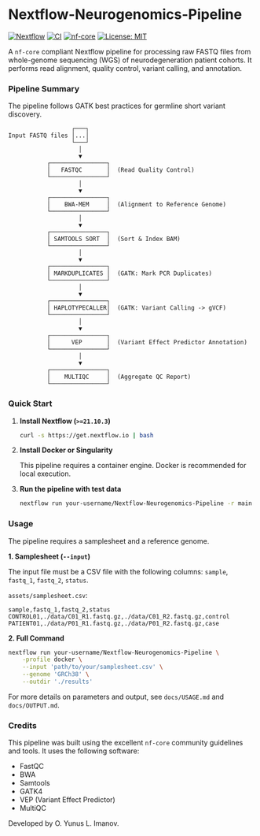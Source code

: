 # Nextflow-Neurogenomics-Pipeline

[![Nextflow](https://img.shields.io/badge/nextflow%20DSL2-%E2%89%A521.10.3-239f20.svg)](https://www.nextflow.io/)
[![CI](https://github.com/your-username/Nextflow-Neurogenomics-Pipeline/actions/workflows/ci.yml/badge.svg)](https://github.com/your-username/Nextflow-Neurogenomics-Pipeline/actions/workflows/ci.yml)
[![nf-core](https://img.shields.io/badge/nf--core-compliant-brightgreen)](https://nf-co.re)
[![License: MIT](https://img.shields.io/badge/License-MIT-yellow.svg)](https://opensource.org/licenses/MIT)

A `nf-core` compliant Nextflow pipeline for processing raw FASTQ files from whole-genome sequencing (WGS) of neurodegeneration patient cohorts. It performs read alignment, quality control, variant calling, and annotation.

### Pipeline Summary

The pipeline follows GATK best practices for germline short variant discovery.

```
                  ┌───┐
Input FASTQ files │...│
                  └───┘
                    │
                    ▼
           ┌────────────────┐
           │   FASTQC       │  (Read Quality Control)
           └────────────────┘
                    │
                    ▼
           ┌────────────────┐
           │    BWA-MEM     │  (Alignment to Reference Genome)
           └────────────────┘
                    │
                    ▼
           ┌────────────────┐
           │ SAMTOOLS SORT  │  (Sort & Index BAM)
           └────────────────┘
                    │
                    ▼
           ┌────────────────┐
           │ MARKDUPLICATES │  (GATK: Mark PCR Duplicates)
           └────────────────┘
                    │
                    ▼
           ┌────────────────┐
           │ HAPLOTYPECALLER│  (GATK: Variant Calling -> gVCF)
           └────────────────┘
                    │
                    ▼
           ┌────────────────┐
           │      VEP       │  (Variant Effect Predictor Annotation)
           └────────────────┘
                    │
                    ▼
           ┌────────────────┐
           │    MULTIQC     │  (Aggregate QC Report)
           └────────────────┘
```

### Quick Start

1.  **Install Nextflow (`>=21.10.3`)**

    ```bash
    curl -s https://get.nextflow.io | bash
    ```

2.  **Install Docker or Singularity**

    This pipeline requires a container engine. Docker is recommended for local execution.

3.  **Run the pipeline with test data**

    ```bash
    nextflow run your-username/Nextflow-Neurogenomics-Pipeline -r main -profile test,docker
    ```

### Usage

The pipeline requires a samplesheet and a reference genome.

**1. Samplesheet (`--input`)**

The input file must be a CSV file with the following columns: `sample`, `fastq_1`, `fastq_2`, `status`.

`assets/samplesheet.csv`:
```csv
sample,fastq_1,fastq_2,status
CONTROL01,./data/C01_R1.fastq.gz,./data/C01_R2.fastq.gz,control
PATIENT01,./data/P01_R1.fastq.gz,./data/P01_R2.fastq.gz,case
```

**2. Full Command**

```bash
nextflow run your-username/Nextflow-Neurogenomics-Pipeline \
    -profile docker \
    --input 'path/to/your/samplesheet.csv' \
    --genome 'GRCh38' \
    --outdir './results'
```

For more details on parameters and output, see `docs/USAGE.md` and `docs/OUTPUT.md`.

### Credits

This pipeline was built using the excellent `nf-core` community guidelines and tools. It uses the following software:

*   FastQC
*   BWA
*   Samtools
*   GATK4
*   VEP (Variant Effect Predictor)
*   MultiQC

Developed by O. Yunus L. Imanov.
